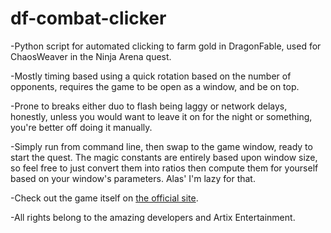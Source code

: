 # df-combat-clicker
-Python script for automated clicking to farm gold in DragonFable, used for ChaosWeaver in the Ninja Arena quest.

-Mostly timing based using a quick rotation based on the number of opponents, requires the game to be open as a window, and be on top.

-Prone to breaks either duo to flash being laggy or network delays, honestly, unless you would want to leave it on for the night or something, you're better off doing it manually.

-Simply run from command line, then swap to the game window, ready to start the quest. The magic constants are entirely based upon window size, so feel free to just convert them into ratios then compute them for yourself based on your window's parameters. Alas' I'm lazy for that.

-Check out the game itself on [the official site](https://dragonfable.com).

-All rights belong to the amazing developers and Artix Entertainment.
